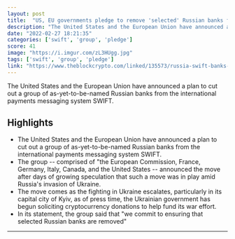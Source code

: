 ```yaml
---
layout: post
title:  "US, EU governments pledge to remove 'selected' Russian banks from SWIFT network"
description: "The United States and the European Union have announced a plan to cut out a group of as-yet-to-be-named Russian banks from the international payments messaging system SWIFT."
date: "2022-02-27 18:21:35"
categories: ['swift', 'group', 'pledge']
score: 41
image: "https://i.imgur.com/zL3HUgg.jpg"
tags: ['swift', 'group', 'pledge']
link: "https://www.theblockcrypto.com/linked/135573/russia-swift-banks-removal-plan-eu-us?utm_source=coinmarketcap&amp;utm_medium=rss"
---
```


The United States and the European Union have announced a plan to cut out a group of as-yet-to-be-named Russian banks from the international payments messaging system SWIFT.

## Highlights

- The United States and the European Union have announced a plan to cut out a group of as-yet-to-be-named Russian banks from the international payments messaging system SWIFT.
- The group -- comprised of "the European Commission, France, Germany, Italy, Canada, and the United States -- announced the move after days of growing speculation that such a move was in play amid Russia's invasion of Ukraine.
- The move comes as the fighting in Ukraine escalates, particularly in its capital city of Kyiv, as of press time, the Ukrainian government has begun soliciting cryptocurrency donations to help fund its war effort.
- In its statement, the group said that "we commit to ensuring that selected Russian banks are removed"

---
